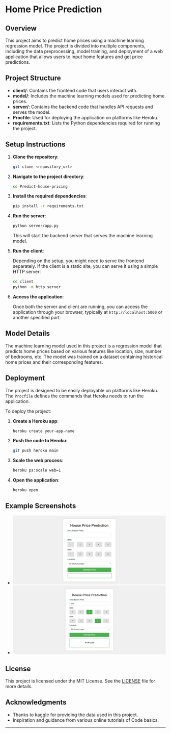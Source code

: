 # Home Price Prediction

## Overview

This project aims to predict home prices using a machine learning regression model. The project is divided into multiple components, including the data preprocessing, model training, and deployment of a web application that allows users to input home features and get price predictions.

## Project Structure

- **client/**: Contains the frontend code that users interact with.
- **model/**: Includes the machine learning models used for predicting home prices.
- **server/**: Contains the backend code that handles API requests and serves the model.
- **Procfile**: Used for deploying the application on platforms like Heroku.
- **requirements.txt**: Lists the Python dependencies required for running the project.

## Setup Instructions

1. **Clone the repository**:

   ```bash
   git clone <repository_url>
   ```

2. **Navigate to the project directory**:

   ```bash
   cd Predict-house-pricing
   ```

3. **Install the required dependencies**:

   ```bash
   pip install -r requirements.txt
   ```

4. **Run the server**:

   ```bash
   python server/app.py
   ```

   This will start the backend server that serves the machine learning model.

5. **Run the client**:

   Depending on the setup, you might need to serve the frontend separately. If the client is a static site, you can serve it using a simple HTTP server:

   ```bash
   cd client
   python -m http.server
   ```

6. **Access the application**:

   Once both the server and client are running, you can access the application through your browser, typically at `http://localhost:5000` or another specified port.

## Model Details

The machine learning model used in this project is a regression model that predicts home prices based on various features like location, size, number of bedrooms, etc. The model was trained on a dataset containing historical home prices and their corresponding features.

## Deployment

The project is designed to be easily deployable on platforms like Heroku. The `Procfile` defines the commands that Heroku needs to run the application.

To deploy the project:

1. **Create a Heroku app**:

   ```bash
   heroku create your-app-name
   ```

2. **Push the code to Heroku**:

   ```bash
   git push heroku main
   ```

3. **Scale the web process**:

   ```bash
   heroku ps:scale web=1
   ```

4. **Open the application**:

   ```bash
   heroku open
   ```

## Example Screenshots

- ![Home Page](./images/home-price-ui.png)
- ![Prediction Result](./images/home-price-ui-work.png)

## License

This project is licensed under the MIT License. See the [LICENSE](LICENSE) file for more details.

## Acknowledgments

- Thanks to kaggle for providing the data used in this project.
- Inspiration and guidance from various online tutorials of Code basics.

---
